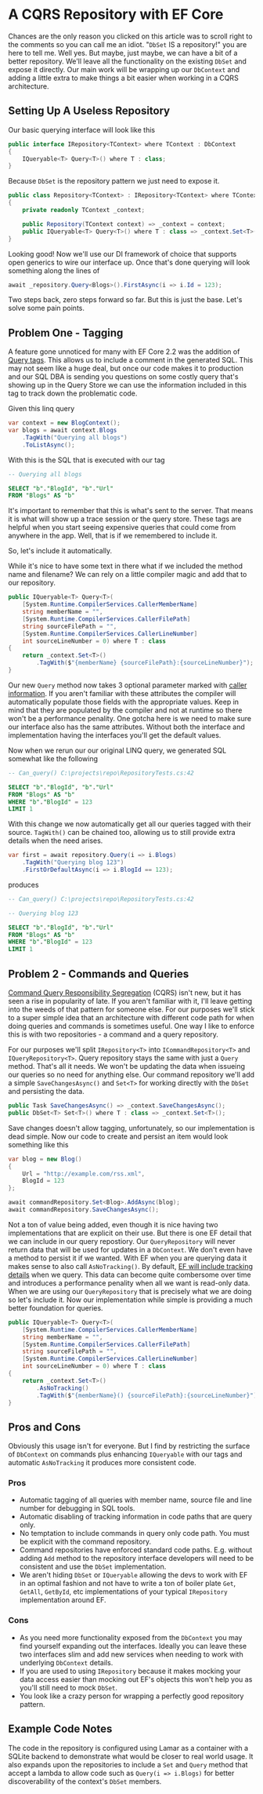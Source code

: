 # A CQRS Repository with EF Core

Chances are the only reason you clicked on this article was to scroll right
to the comments so you can call me an idiot. "`DbSet` IS a repository!" you
are here to tell me. Well yes. But maybe, just maybe, we can have a bit of a better
repository. We'll leave all the functionality on the existing `DbSet` and
expose it directly. Our main work will be wrapping up our `DbContext` and adding a little extra to make things a bit easier when working in a CQRS architecture.

## Setting Up A Useless Repository

Our basic querying interface will look like this

```c#
public interface IRepository<TContext> where TContext : DbContext
{
    IQueryable<T> Query<T>() where T : class;
}
```

Because `DbSet` is the repository pattern we just need to expose it.

```c#
public class Repository<TContext> : IRepository<TContext> where TContext : DbContext
{
    private readonly TContext _context;

    public Repository(TContext context) => _context = context;
    public IQueryable<T> Query<T>() where T : class => _context.Set<T>();
}
```

Looking good! Now we'll use our DI framework of choice that supports open generics
to wire our interface up.  Once that's done querying will look something along the lines of

```c#
await _repository.Query<Blogs>().FirstAsync(i => i.Id = 123);
```

Two steps back, zero steps forward so far. But this is just the base. Let's solve some pain points.

## Problem One - Tagging

A feature gone unnoticed for many with EF Core 2.2 was the addition of
[Query tags](https://docs.microsoft.com/en-us/ef/core/querying/tags). This
allows us to include a comment in the generated SQL. This may not seem
like a huge deal, but once our code makes it to production and our SQL DBA
is sending you questions on some costly query that's showing up in the
Query Store we can use the information included in this tag to track down the
problematic code.

Given this linq query

```c#
var context = new BlogContext();
var blogs = await context.Blogs
    .TagWith("Querying all blogs")
    .ToListAsync();
```

With this is the SQL that is executed with our tag

``` sql
-- Querying all blogs

SELECT "b"."BlogId", "b"."Url"
FROM "Blogs" AS "b"
```

It's important to remember that this is what's sent to the server. That means it is what will show up a trace session or the query store. These tags are helpful when you start seeing expensive queries that could come from anywhere in the app. Well, that is if we remembered to include it.

So, let's include it automatically.

While it's nice to have some text in there what if we included the method name and filename? We can rely on a little compiler magic and add that to our repository.

```c#
public IQueryable<T> Query<T>(
    [System.Runtime.CompilerServices.CallerMemberName]
    string memberName = "",
    [System.Runtime.CompilerServices.CallerFilePath]
    string sourceFilePath = "",
    [System.Runtime.CompilerServices.CallerLineNumber]
    int sourceLineNumber = 0) where T : class
{
    return _context.Set<T>()
        .TagWith($"{memberName} {sourceFilePath}:{sourceLineNumber}");
}
```

Our new `Query` method now takes 3 optional parameter marked with [caller information](https://docs.microsoft.com/en-us/dotnet/csharp/language-reference/attributes/caller-information). If you aren't familiar with these attributes the compiler will automatically populate those fields with the appropriate values. Keep in mind that they are populated by the compiler and not at runtime so there won't be a performance penality. One gotcha here is we need to make sure our interface also has the same attributes. Without both the interface and implementation having the interfaces you'll get the default values.

Now when we rerun our our original LINQ query, we generated SQL somewhat like the following

```sql
-- Can_query() C:\projects\repo\RepositoryTests.cs:42

SELECT "b"."BlogId", "b"."Url"
FROM "Blogs" AS "b"
WHERE "b"."BlogId" = 123
LIMIT 1
```

With this change we now automatically get all our queries tagged with their source. `TagWith()` can be chained too, allowing us to still provide extra details when the need arises.

```c#
var first = await repository.Query(i => i.Blogs)
    .TagWith("Querying blog 123")
    .FirstOrDefaultAsync(i => i.BlogId == 123);
```

produces

```sql
-- Can_query() C:\projects\repo\RepositoryTests.cs:42

-- Querying blog 123

SELECT "b"."BlogId", "b"."Url"
FROM "Blogs" AS "b"
WHERE "b"."BlogId" = 123
LIMIT 1
```

## Problem 2 - Commands and Queries

[Command Query Responsibility Segregation](https://martinfowler.com/bliki/CQRS.html) (CQRS) isn't new, but it has seen a rise in popularity of late. If you aren't familiar with it, I'll leave getting into the weeds of that pattern for someone else. For our purposes we'll stick to a super simple idea that an architecture with different code path for when doing queries and commands is sometimes useful. One way I like to enforce this is with two repositories - a command and a query repository.

For our purposes we'll split `IRepository<T>` into `ICommandRepository<T>` and `IQueryRepository<T>`. Query repository stays the same with just a `Query` method. That's all it needs. We won't be updating the data when issueing our queries so no need for anything else. Our command repository we'll add a simple `SaveChangesAsync()` and `Set<T>` for working directly with the `DbSet` and persisting the data.

```c#
public Task SaveChangesAsync() => _context.SaveChangesAsync();
public DbSet<T> Set<T>() where T : class => _context.Set<T>();
```

Save changes doesn't allow tagging, unfortunately, so our implementation is dead simple. Now our code to create and persist an item would look something like this

```c#
var blog = new Blog()
{
    Url = "http://example.com/rss.xml",
    BlogId = 123
};

await commandRepository.Set<Blog>.AddAsync(blog);
await commandRepository.SaveChangesAsync();
```

Not a ton of value being added, even though it is nice having two implementations that are explicit on their use. But there is one EF detail that we can include in our query repostiory. Our `QueryRepository` will never return data that will be used for updates in a `DbContext`. We don't even have a method to persist it if we wanted. With EF when you are querying data it makes sense to also call `AsNoTracking()`. By default, [EF will include tracking details](https://docs.microsoft.com/en-us/ef/core/querying/tracking) when we query. This data can become quite combersome over time and introduces a performance penality when all we want is read-only data. When we are using our `QueryRepository` that is precisely what we are doing so let's include it. Now our implementation while simple is providing a much better foundation for queries.

```c#
public IQueryable<T> Query<T>(
    [System.Runtime.CompilerServices.CallerMemberName]
    string memberName = "",
    [System.Runtime.CompilerServices.CallerFilePath]
    string sourceFilePath = "",
    [System.Runtime.CompilerServices.CallerLineNumber]
    int sourceLineNumber = 0) where T : class
{
    return _context.Set<T>()
        .AsNoTracking()
        .TagWith($"{memberName}() {sourceFilePath}:{sourceLineNumber}");
}
```

## Pros and Cons

Obviously this usage isn't for everyone. But I find by restricting the surface of `DbContext` on commands plus enhancing `IQueryable` with our tags and automatic `AsNoTracking` it produces more consistent code.

### Pros

* Automatic tagging of all queries with member name, source file and line number for debugging in SQL tools.
* Automatic disabling of tracking information in code paths that are query only.
* No temptation to include commands in query only code path. You must be explicit with the command repository.
* Command repositories have enforced standard code paths. E.g. without adding `Add` method to the repository interface developers will need to be consistent and use the `DbSet` implementation.
* We aren't hiding `DbSet` or `IQueryable` allowing the devs to work with EF in an optimal fashion and not have to write a ton of boiler plate `Get`, `GetAll`, `GetById`, etc implementations of your typical `IRepository` implementation around EF.

### Cons

* As you need more functionality exposed from the `DbContext` you may find yourself expanding out the interfaces. Ideally you can leave these two interfaces slim and add new services when needing to work with underlying `DbContext` details.
* If you are used to using `IRepository` because it makes mocking your data access easier than mocking out EF's objects this won't help you as you'll still need to mock `DbSet`.
* You look like a crazy person for wrapping a perfectly good repository pattern.

## Example Code Notes

The code in the repository is configured using Lamar as a container with a SQLite backend to demonstrate what would be closer to real world usage. It also expands upon the repositories to include a `Set` and `Query` method that accept a lambda to allow code such as `Query(i => i.Blogs)` for better discoverability of the context's `DbSet` members.
